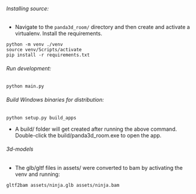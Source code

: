 
###### Installing source:
- Navigate to the <code>panda3d_room/</code> directory and then
create and activate a virtualenv. Install the requirements.

<pre><code>python -m venv ./venv
source venv/Scripts/activate
pip install -r requirements.txt</code></pre>

###### Run development:

<pre><code>python main.py</code></pre>

###### Build Windows binaries for distribution:

<pre><code>python setup.py build_apps</code></pre>

- A build/ folder will get created after running the
above command. Double-click the build/panda3d_room.exe
to open the app.

###### 3d-models
- The glb/gltf files in assets/ were converted
to bam by activating the venv and running:

<pre><code>gltf2bam assets/ninja.glb assets/ninja.bam</code></pre>
